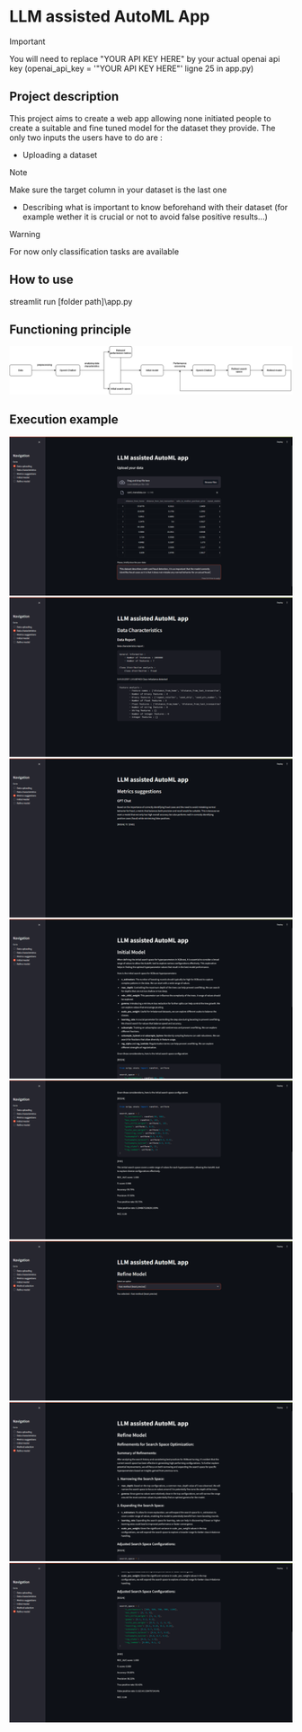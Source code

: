 # LLM assisted AutoML App
> [!IMPORTANT]
> You will need to replace "YOUR API KEY HERE" by your actual openai api key (openai_api_key = '"YOUR API KEY HERE"' ligne 25 in app.py)

## Project description
This project aims to create a web app allowing none initiated people to create a suitable and fine tuned model for the dataset they provide.
The only two inputs the users have to do are :
- Uploading a dataset
> [!NOTE]
> Make sure the target column in your dataset is the last one
- Describing what is important to know beforehand with their dataset (for example wether it is crucial or not to avoid false positive results...)
> [!WARNING]
> For now only classification tasks are available

## How to use
streamlit run [folder path]\app.py

## Functioning principle
![Diagram](Diagram.png)

## Execution example
![Upload](Screenshots/Upload.png)
![Data Report](Screenshots/Data_report.png)
![Metrics](Screenshots/Metrics.png)
![Initial Model Top](Screenshots/Initial1.png)
![Initial Model Bottom](Screenshots/Initial2.png)
![Method](Screenshots/Method.png)
![Refined Model Top](Screenshots/Refined1.png)
![Refined Model Bottom](Screenshots/Refined2.png)
